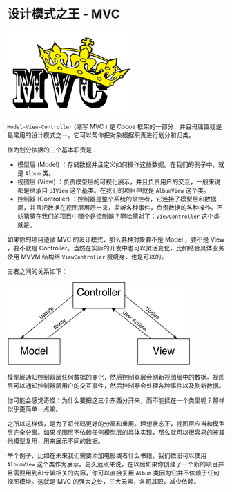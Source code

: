 # 设计模式之王 - MVC

![](../images/mvc1.png)

`Model-View-Controller` (缩写 MVC ) 是 Cocoa 框架的一部分，并且毋庸置疑是最常用的设计模式之一。它可以帮你把对象根据职责进行划分和归类。

作为划分依据的三个基本职责是：

- 模型层 (Model) ：存储数据并且定义如何操作这些数据。在我们的例子中，就是 `Album` 类。
- 视图层 (View) ：负责模型层的可视化展示，并且负责用户的交互，一般来说都是继承自 `UIView` 这个基类。在我们的项目中就是 `AlbumView` 这个类。
- 控制器 (Controller) ：控制器是整个系统的掌控者，它连接了模型层和数据层，并且把数据在视图层展示出来，监听各种事件，负责数据的各种操作。不妨猜猜在我们的项目中哪个是控制器？啊哈猜对了：`ViewController` 这个类就是。

如果你的项目遵循 MVC 的设计模式，那么各种对象要不是 Model ，要不是 View ，要不就是 Controller。当然在实际的开发中也可以灵活变化，比如结合具体业务使用 MVVM 结构给 `ViewController` 瘦瘦身，也是可以的。

三者之间的关系如下：

![](../images/mvc2.png)

模型层通知控制器层任何数据的变化，然后控制器层会刷新视图层中的数据。视图层可以通知控制器层用户的交互事件，然后控制器会处理各种事件以及刷新数据。

你可能会感觉奇怪：为什么要把这三个东西分开来，而不能揉在一个类里呢？那样似乎更简单一点嘛。

之所以这样做，是为了将代码更好的分离和重用。理想状态下，视图层应当和模型层完全分离。如果视图层不依赖任何模型层的具体实现，那么就可以很容易的被其他模型复用，用来展示不同的数据。

举个例子，比如在未来我们需要添加电影或者什么书籍，我们依旧可以使用 `AlbumView` 这个类作为展示。更久远点来说，在以后如果你创建了一个新的项目并且需要用到和专辑相关的内容，你可以直接复用 `Album` 类因为它并不依赖于任何视图模块。这就是 MVC 的强大之处，三大元素，各司其职，减少依赖。

